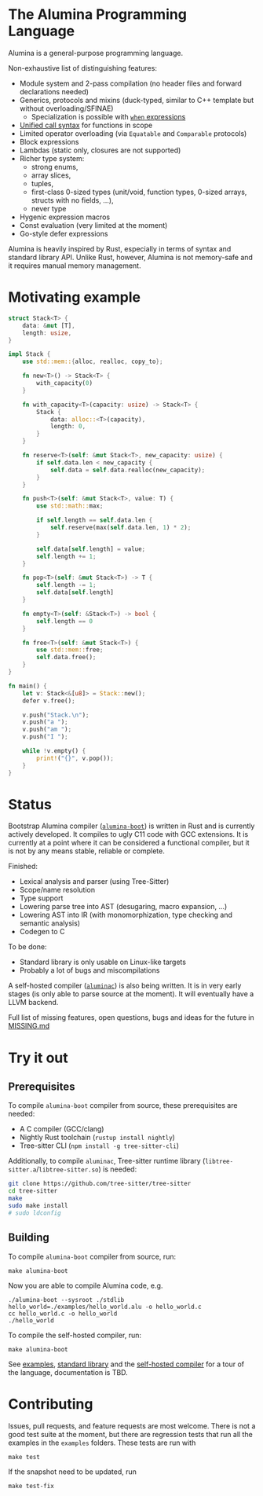 # The Alumina Programming Language

Alumina is a general-purpose programming language. 

Non-exhaustive list of distinguishing features:

- Module system and 2-pass compilation (no header files and forward declarations needed)
- Generics, protocols and mixins (duck-typed, similar to C++ template but without overloading/SFINAE)
  - Specialization is possible with [`when` expressions](./examples/when_expression.alu)
- [Unified call syntax](https://en.wikipedia.org/wiki/Uniform_Function_Call_Syntax) for functions in scope
- Limited operator overloading (via `Equatable` and `Comparable` protocols)
- Block expressions
- Lambdas (static only, closures are not supported)
- Richer type system:
  - strong enums,
  - array slices,
  - tuples,
  - first-class 0-sized types (unit/void, function types, 0-sized arrays, structs with no fields, ...),
  - never type
- Hygenic expression macros
- Const evaluation (very limited at the moment)
- Go-style defer expressions

Alumina is heavily inspired by Rust, especially in terms of syntax and standard library API. Unlike Rust, however, Alumina is not memory-safe and it requires manual memory management.

# Motivating example

<!-- github, add syntax highlighting for Alumina pls -->
```rust
struct Stack<T> {
    data: &mut [T],
    length: usize,
}

impl Stack {
    use std::mem::{alloc, realloc, copy_to};

    fn new<T>() -> Stack<T> {
        with_capacity(0)
    }

    fn with_capacity<T>(capacity: usize) -> Stack<T> {
        Stack {
            data: alloc::<T>(capacity),
            length: 0,
        }
    }

    fn reserve<T>(self: &mut Stack<T>, new_capacity: usize) {
        if self.data.len < new_capacity {
            self.data = self.data.realloc(new_capacity);
        }
    }

    fn push<T>(self: &mut Stack<T>, value: T) {
        use std::math::max;

        if self.length == self.data.len {
            self.reserve(max(self.data.len, 1) * 2);
        }

        self.data[self.length] = value;
        self.length += 1;
    }

    fn pop<T>(self: &mut Stack<T>) -> T {
        self.length -= 1;
        self.data[self.length]
    }

    fn empty<T>(self: &Stack<T>) -> bool {
        self.length == 0
    }

    fn free<T>(self: &mut Stack<T>) {
        use std::mem::free;
        self.data.free();
    }
}

fn main() {
    let v: Stack<&[u8]> = Stack::new();
    defer v.free();

    v.push("Stack.\n");
    v.push("a ");
    v.push("am ");
    v.push("I ");

    while !v.empty() {
        print!("{}", v.pop());
    }
}
```

# Status

Bootstrap Alumina compiler ([`alumina-boot`](./aluminac)) is written in Rust and is currently actively developed. It compiles to ugly C11 code with GCC extensions. It is currently at a point where it can be considered a functional compiler, but it is not by any means stable, reliable or complete.

Finished:

- Lexical analysis and parser (using Tree-Sitter)
- Scope/name resolution
- Type support
- Lowering parse tree into AST (desugaring, macro expansion, ...)
- Lowering AST into IR (with monomorphization, type checking and semantic analysis)
- Codegen to C

To be done:

- Standard library is only usable on Linux-like targets
- Probably a lot of bugs and miscompilations

A self-hosted compiler ([`aluminac`](./aluminac)) is also being written. It is in very early stages (is only able to parse source at the moment). It will eventually have a LLVM backend.

Full list of missing features, open questions, bugs and ideas for the future in [MISSING.md](./MISSING.md)

# Try it out

## Prerequisites

To compile `alumina-boot` compiler from source, these prerequisites are needed:
  
  - A C compiler (GCC/clang)
  - Nightly Rust toolchain (`rustup install nightly`)
  - Tree-sitter CLI (`npm install -g tree-sitter-cli`)

Additionally, to compile `aluminac`, Tree-sitter runtime library (`libtree-sitter.a`/`libtree-sitter.so`) is needed:

```bash
git clone https://github.com/tree-sitter/tree-sitter
cd tree-sitter
make
sudo make install
# sudo ldconfig
```

## Building
  
To compile `alumina-boot` compiler from source, run:
```
make alumina-boot
```

Now you are able to compile Alumina code, e.g.

```
./alumina-boot --sysroot ./stdlib hello_world=./examples/hello_world.alu -o hello_world.c
cc hello_world.c -o hello_world
./hello_world
```

To compile the self-hosted compiler, run:
```
make alumina-boot
```

See [examples](./examples), [standard library](./stdlib) and the [self-hosted compiler](./aluminac) for a tour of the language, documentation is TBD.

# Contributing

Issues, pull requests, and feature requests are most welcome. There is not a good test suite at the moment, but there are regression tests that run all the examples in the `examples` folders. These tests are run with 

```
make test
```

If the snapshot need to be updated, run 

```
make test-fix
```

